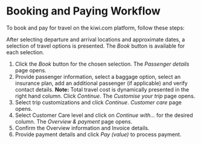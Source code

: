 # Booking and Paying Workflow

To book and pay for travel on the kiwi.com platform, follow these steps:

After selecting departure and arrival locations and approximate dates, a selection of travel options is presented. The *Book* button is available for each selection.

1. Click the *Book* button for the chosen selection.
   The *Passenger details* page opens. 
2. Provide passenger information, select a baggage option, select an insurance plan, add an additional passenger (if applicable) and verify contact details.
   **Note:** Total travel cost is dynamically presented in the right hand column.
   Click *Continue*.
   The *Customise your trip* page opens.
3. Select trip customizations and click *Continue*.
   *Customer care* page opens.
4. Select Customer Care level and click on *Continue with...* for the desired column.
   The *Overview & payment* page opens.
5. Confirm the Overview information and Invoice details.
6. Provide payment details and click *Pay (value)* to process payment.
   